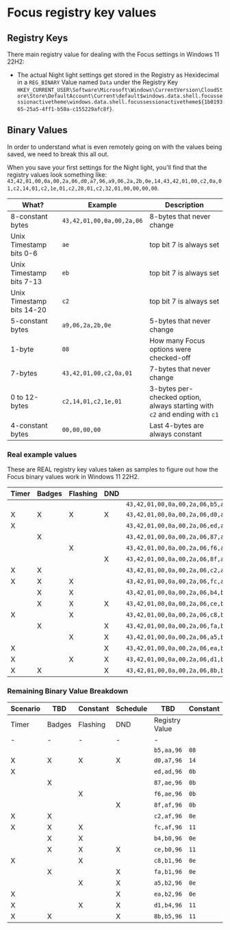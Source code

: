 # Focus registry key values

## Registry Keys

There main registry value for dealing with the Focus settings in Windows 11 22H2:

* The actual Night light settings get stored in the Registry as Hexidecimal in a `REG_BINARY` Value named `Data` under the Registry Key `HKEY_CURRENT_USER\Software\Microsoft\Windows\CurrentVersion\CloudStore\Store\DefaultAccount\Current\default$windows.data.shell.focussessionactivetheme\windows.data.shell.focussessionactivetheme${1b019365-25a5-4ff1-b50a-c155229afc8f}`.

## Binary Values

In order to understand what is even remotely going on with the values being saved, we need to break this all out.

When you save your first settings for the Night light, you'll find that the registry values look something like:
`43,42,01,00,0a,00,2a,06,d0,a7,96,a9,06,2a,2b,0e,14,43,42,01,00,c2,0a,01,c2,14,01,c2,1e,01,c2,28,01,c2,32,01,00,00,00,00`.

| What? | Example | Description |
|-|-|-|
| 8-constant bytes          | `43,42,01,00,0a,00,2a,06` | 8-bytes that never change |
| Unix Timestamp bits 0-6   | `ae`                      | top bit 7 is always set |
| Unix Timestamp bits 7-13  | `eb`                      | top bit 7 is always set |
| Unix Timestamp bits 14-20 | `c2`                      | top bit 7 is always set |
| 5-constant bytes          | `a9,06,2a,2b,0e`          | 5-bytes that never change |
| 1-byte                    | `08`                      | How many Focus options were checked-off |
| 7-bytes                   | `43,42,01,00,c2,0a,01`    | 7-bytes that never change |
| 0 to 12-bytes             | `c2,14,01,c2,1e,01`       | 3-bytes per-checked option, always starting with `c2` and ending with `c1` |
| 4-constant bytes          | `00,00,00,00`             | Last 4-bytes are always constant |

### Real example values

These are REAL registry key values taken as samples to figure out how the Focus binary values work in Windows 11 22H2.

| Timer | Badges | Flashing | DND | Registry Value |
|-|-|-|-|-|
|   |   |   |   | `43,42,01,00,0a,00,2a,06,b5,aa,96,a9,06,2a,2b,0e,08,43,42,01,00,c2,0a,01,00,00,00,00` |
| X | X | X | X | `43,42,01,00,0a,00,2a,06,d0,a7,96,a9,06,2a,2b,0e,14,43,42,01,00,c2,0a,01,c2,14,01,c2,1e,01,c2,28,01,c2,32,01,00,00,00,00` |
| X |   |   |   | `43,42,01,00,0a,00,2a,06,ed,ad,96,a9,06,2a,2b,0e,0b,43,42,01,00,c2,0a,01,c2,14,01,00,00,00,00` |
|   | X |   |   | `43,42,01,00,0a,00,2a,06,87,ae,96,a9,06,2a,2b,0e,0b,43,42,01,00,c2,0a,01,c2,1e,01,00,00,00,00` |
|   |   | X |   | `43,42,01,00,0a,00,2a,06,f6,ae,96,a9,06,2a,2b,0e,0b,43,42,01,00,c2,0a,01,c2,28,01,00,00,00,00` |
|   |   |   | X | `43,42,01,00,0a,00,2a,06,8f,af,96,a9,06,2a,2b,0e,0b,43,42,01,00,c2,0a,01,c2,32,01,00,00,00,00` |
| X | X |   |   | `43,42,01,00,0a,00,2a,06,c2,af,96,a9,06,2a,2b,0e,0e,43,42,01,00,c2,0a,01,c2,14,01,c2,1e,01,00,00,00,00` |
| X | X | X |   | `43,42,01,00,0a,00,2a,06,fc,af,96,a9,06,2a,2b,0e,11,43,42,01,00,c2,0a,01,c2,14,01,c2,1e,01,c2,28,01,00,00,00,00` |
|   | X | X |   | `43,42,01,00,0a,00,2a,06,b4,b0,96,a9,06,2a,2b,0e,0e,43,42,01,00,c2,0a,01,c2,1e,01,c2,28,01,00,00,00,00` |
|   | X | X | X | `43,42,01,00,0a,00,2a,06,ce,b0,96,a9,06,2a,2b,0e,11,43,42,01,00,c2,0a,01,c2,1e,01,c2,28,01,c2,32,01,00,00,00,00` |
| X |   | X |   | `43,42,01,00,0a,00,2a,06,c8,b1,96,a9,06,2a,2b,0e,0e,43,42,01,00,c2,0a,01,c2,14,01,c2,28,01,00,00,00,00` |
|   | X |   | X | `43,42,01,00,0a,00,2a,06,fa,b1,96,a9,06,2a,2b,0e,0e,43,42,01,00,c2,0a,01,c2,1e,01,c2,32,01,00,00,00,00` |
|   |   | X | X | `43,42,01,00,0a,00,2a,06,a5,b2,96,a9,06,2a,2b,0e,0e,43,42,01,00,c2,0a,01,c2,28,01,c2,32,01,00,00,00,00` |
| X |   |   | X | `43,42,01,00,0a,00,2a,06,ea,b2,96,a9,06,2a,2b,0e,0e,43,42,01,00,c2,0a,01,c2,14,01,c2,32,01,00,00,00,00` |
| X |   | X | X | `43,42,01,00,0a,00,2a,06,d1,b4,96,a9,06,2a,2b,0e,11,43,42,01,00,c2,0a,01,c2,14,01,c2,28,01,c2,32,01,00,00,00,00` |
| X | X |   | X | `43,42,01,00,0a,00,2a,06,8b,b5,96,a9,06,2a,2b,0e,11,43,42,01,00,c2,0a,01,c2,14,01,c2,1e,01,c2,32,01,00,00,00,00` |

### Remaining Binary Value Breakdown

| Scenario                | TBD  | Constant      | Schedule | TBD        | Constant | TBD           | Constant      | TBD           | Constant | Strength  |
|-|-|-|-|-|-|-|-|-|-|-|
| Timer | Badges | Flashing | DND | Registry Value |
|-|-|-|-|-|
|   |   |   |   | `b5,aa,96` | `08` | `00,00,00,00` |
| X | X | X | X | `d0,a7,96` | `14` | `c2,14,01,c2,1e,01,c2,28,01,c2,32,01,00,00,00,00` |
| X |   |   |   | `ed,ad,96` | `0b` | `c2,14,01,00,00,00,00` |
|   | X |   |   | `87,ae,96` | `0b` | `c2,1e,01,00,00,00,00` |
|   |   | X |   | `f6,ae,96` | `0b` | `c2,28,01,00,00,00,00` |
|   |   |   | X | `8f,af,96` | `0b` | `c2,32,01,00,00,00,00` |
| X | X |   |   | `c2,af,96` | `0e` | `c2,14,01,c2,1e,01,00,00,00,00` |
| X | X | X |   | `fc,af,96` | `11` | `c2,14,01,c2,1e,01,c2,28,01,00,00,00,00` |
|   | X | X |   | `b4,b0,96` | `0e` | `c2,1e,01,c2,28,01,00,00,00,00` |
|   | X | X | X | `ce,b0,96` | `11` | `c2,1e,01,c2,28,01,c2,32,01,00,00,00,00` |
| X |   | X |   | `c8,b1,96` | `0e` | `c2,14,01,c2,28,01,00,00,00,00` |
|   | X |   | X | `fa,b1,96` | `0e` | `c2,1e,01,c2,32,01,00,00,00,00` |
|   |   | X | X | `a5,b2,96` | `0e` | `c2,28,01,c2,32,01,00,00,00,00` |
| X |   |   | X | `ea,b2,96` | `0e` | `c2,14,01,c2,32,01,00,00,00,00` |
| X |   | X | X | `d1,b4,96` | `11` | `c2,14,01,c2,28,01,c2,32,01,00,00,00,00` |
| X | X |   | X | `8b,b5,96` | `11` | `c2,14,01,c2,1e,01,c2,32,01,00,00,00,00` |
